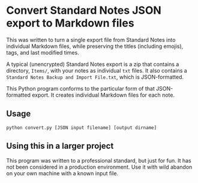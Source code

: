 # Convert Standard Notes JSON export to Markdown files

This was written to turn a single export file from Standard Notes into individual Markdown files, while preserving the titles (including emojis), tags, and last modified times.

A typical (unencrypted) Standard Notes export is a zip that contains a directory, `Items/`, with your notes as individual `txt` files. It also contains a `Standard Notes Backup and Import File.txt`, which is JSON-formatted.

This Python program conforms to the particular form of that JSON-formatted export. It creates individual Markdown files for each note.

## Usage

`python convert.py [JSON input filename] [output dirname]`

## Using this in a larger project

This program was written to a professional standard, but just for fun. It has not been considered in a production environment. Use it with wild abandon on your own machine with a known input file.
